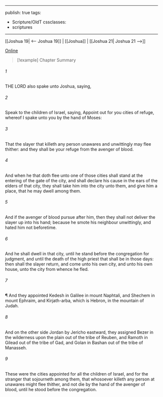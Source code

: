 

---
publish: true
tags:
  - Scripture/OldT
cssclasses:
  - scriptures
---
[[Joshua 19| <-- Joshua 19]] | [[Joshua]] | [[Joshua 21| Joshua 21 -->]]

[Online](https://churchofjesuschrist.org/study/scriptures/ot/josh/20?lang=eng)

>[!example] Chapter Summary
>
###### 1
THE LORD also spake unto Joshua, saying,
###### 2
Speak to the children of Israel, saying, Appoint out for you cities of refuge, whereof I spake unto you by the hand of Moses:
###### 3
That the slayer that killeth any person unawares and unwittingly may flee thither: and they shall be your refuge from the avenger of blood.
###### 4
And when he that doth flee unto one of those cities shall stand at the entering of the gate of the city, and shall declare his cause in the ears of the elders of that city, they shall take him into the city unto them, and give him a place, that he may dwell among them.
###### 5
And if the avenger of blood pursue after him, then they shall not deliver the slayer up into his hand; because he smote his neighbour unwittingly, and hated him not beforetime.
###### 6
And he shall dwell in that city, until he stand before the congregation for judgment, and until the death of the high priest that shall be in those days: then shall the slayer return, and come unto his own city, and unto his own house, unto the city from whence he fled.
###### 7
¶ And they appointed Kedesh in Galilee in mount Naphtali, and Shechem in mount Ephraim, and Kirjath-arba, which is Hebron, in the mountain of Judah.
###### 8
And on the other side Jordan by Jericho eastward, they assigned Bezer in the wilderness upon the plain out of the tribe of Reuben, and Ramoth in Gilead out of the tribe of Gad, and Golan in Bashan out of the tribe of Manasseh.
###### 9
These were the cities appointed for all the children of Israel, and for the stranger that sojourneth among them, that whosoever killeth any person at unawares might flee thither, and not die by the hand of the avenger of blood, until he stood before the congregation.




